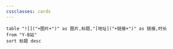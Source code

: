 ```yaml
---
cssclasses: cards
---
```


```dataview
table "![]("+图片+")" as 图片,标题,"[地址]("+链接+")" as 链接,时长
from "Y-B站"
sort 标题 desc
```
   